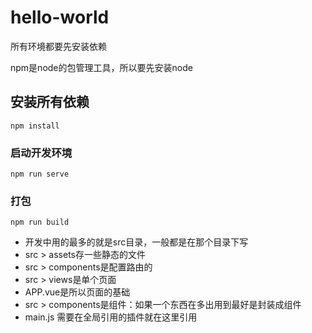 # hello-world

所有环境都要先安装依赖

npm是node的包管理工具，所以要先安装node

## 安装所有依赖
```
npm install
```

### 启动开发环境
```
npm run serve
```

### 打包
```
npm run build
```

- 开发中用的最多的就是src目录，一般都是在那个目录下写
- src > assets存一些静态的文件
- src > components是配置路由的 
- src > views是单个页面
- APP.vue是所以页面的基础
- src > components是组件：如果一个东西在多出用到最好是封装成组件
- main.js 需要在全局引用的插件就在这里引用


